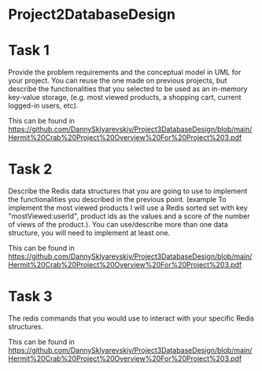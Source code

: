 # Project2DatabaseDesign

# Task 1
Provide the problem requirements and the conceptual model in UML for your project. You can reuse the one made on previous projects, but describe the functionalities that you selected to be used as an in-memory key-value storage, (e.g. most viewed products, a shopping cart, current logged-in users, etc).

This can be found in https://github.com/DannySklyarevskiy/Project3DatabaseDesign/blob/main/Hermit%20Crab%20Project%20Overview%20For%20Project%203.pdf

# Task 2
Describe the Redis data structures that you are going to use to implement the functionalities you described in the previous point. (example To implement the most viewed products I will use a Redis sorted set with key "mostViewed:userId", product ids as the values and a score of the number of views of the product.). You can use/describe more than one data structure, you will need to implement at least one.

This can be found in https://github.com/DannySklyarevskiy/Project3DatabaseDesign/blob/main/Hermit%20Crab%20Project%20Overview%20For%20Project%203.pdf

# Task 3
The redis commands that you would use to interact with your specific Redis structures. 

This can be found in https://github.com/DannySklyarevskiy/Project3DatabaseDesign/blob/main/Hermit%20Crab%20Project%20Overview%20For%20Project%203.pdf
